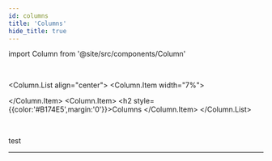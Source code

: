 ```yaml
---
id: columns
title: 'Columns'
hide_title: true
---
```

import Column from '@site/src/components/Column'

<br />

<Column.List align="center">
	<Column.Item width="7%">
        <div class="columnComponentSVG"></div>
	</Column.Item>
	<Column.Item>
        <h2 style={{color:'#B174E5',margin:'0'}}>Columns</h2>
	</Column.Item>
</Column.List>

<br />

test 


---